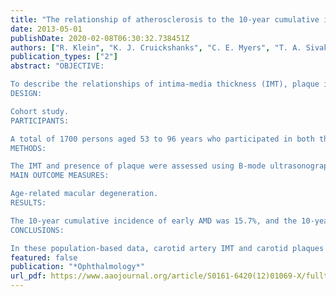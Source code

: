 ```yaml
---
title: "The relationship of atherosclerosis to the 10-year cumulative incidence of age-related macular degeneration: the Beaver Dam studies"
date: 2013-05-01
publishDate: 2020-02-08T06:30:32.738451Z
authors: ["R. Klein", "K. J. Cruickshanks", "C. E. Myers", "T. A. Sivakumaran", "S. K. Iyengar", "S. M. Meuer", "C. R. Schubert", "R. E. Gangnon", "B. E. Klein"]
publication_types: ["2"]
abstract: "OBJECTIVE:

To describe the relationships of intima-media thickness (IMT), plaque in the carotid artery, angina, myocardial infarction (MI), and stroke to the 10-year cumulative incidence of early and late age-related macular degeneration (AMD) and progression of AMD.
DESIGN:

Cohort study.
PARTICIPANTS:

A total of 1700 persons aged 53 to 96 years who participated in both the Epidemiology of Hearing Loss Study and the Beaver Dam Eye Study in 1998-2000, with photographs gradable for AMD at 5-year (2003-2005) and 10-year (2008-2010) follow-up examinations.
METHODS:

The IMT and presence of plaque were assessed using B-mode ultrasonography of the carotid artery. Presence of angina, MI, and stroke were defined on the basis of a self-reported history of physician diagnosis. The presence and severity of AMD were determined by systematic grading of stereoscopic color fundus photographs.
MAIN OUTCOME MEASURES:

Age-related macular degeneration.
RESULTS:

The 10-year cumulative incidence of early AMD was 15.7%, and the 10-year cumulative incidence of late AMD was 4.0%. After adjusting for age, sex, body mass index, smoking status, age-related maculopathy susceptibility 2 (ARMS2) and complement factor H (CFH) genotypes, and other factors, mean IMT was associated with the 10-year incidence of early AMD (odds ratio [OR] per 0.1 mm IMT, 1.11; 95% confidence interval [CI], 1.00-1.21; P = 0.03) and late AMD (OR per 0.1 mm IMT, 1.27; CI, 1.10-1.47; P = 0.001). Mean IMT was associated with the 10-year incidence of pure geographic atrophy (OR per 0.1 mm IMT, 1.31; CI, 1.05-1.64; P = 0.02) but not exudative AMD (OR per 0.1 mm IMT, 1.14; CI, 0.97-1.34; P = 0.11). Similar associations were found for maximum IMT. The number of sites with plaque was related to the incidence of late AMD (OR per 0.1 mm IMT, 2.79 for 4-6 sites vs. none; CI, 1.06-7.37; P = 0.04) but not to early AMD. A history of angina, MI, or stroke was not related to any incident AMD outcome.
CONCLUSIONS:

In these population-based data, carotid artery IMT and carotid plaques had a weak relationship to the incidence of late AMD that was independent of systemic and genetic risk factors. Angina, MI, and stroke were not related to AMD. It is unclear whether the carotid IMT is a risk indicator of processes affecting Bruch's membrane and the retinal pigment epithelium, or a measure of atherosclerosis affecting susceptibility to AMD."
featured: false
publication: "*Ophthalmology*"
url_pdf: https://www.aaojournal.org/article/S0161-6420(12)01069-X/fulltext
---
```


